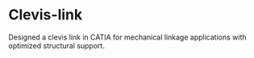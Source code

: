 # Clevis-link
Designed a clevis link in CATIA for mechanical linkage applications with optimized structural support.
